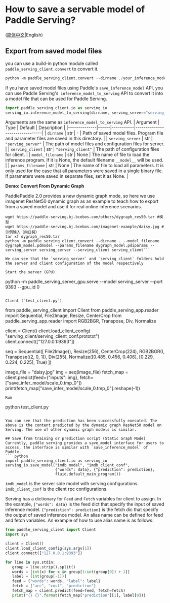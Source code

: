 # How to save a servable model of Paddle Serving?

([简体中文](./SAVE_CN.md)|English)

## Export from saved model files

you can use a build-in python module called `paddle_serving_client.convert` to convert it.
```python
python -m paddle_serving_client.convert --dirname ./your_inference_model_dir
```

If you have saved model files using Paddle's `save_inference_model` API, you can use Paddle Serving's` inference_model_to_serving` API to convert it into a model file that can be used for Paddle Serving.
```python
import paddle_serving_client.io as serving_io
serving_io.inference_model_to_serving(dirname, serving_server="serving_server", serving_client="serving_client", model_filename=None, params_filename=None )
```
Arguments are the same as `inference_model_to_serving` API.
| Argument | Type | Default | Description |
|--------------|------|-----------|--------------------------------|
| `dirname` | str | - | Path of saved model files. Program file and parameter files are saved in this directory. |
| `serving_server` | str | `"serving_server"` | The path of model files and configuration files for server. |
| `serving_client` | str | `"serving_client"` | The path of configuration files for client. |
| `model_filename` | str | None | The name of file to load the inference program. If it is None, the default filename `__model__` will be used. |
| `params_filename` | str | None | The name of file to load all parameters. It is only used for the case that all parameters were saved in a single binary file. If parameters were saved in separate files, set it as None. |

**Demo: Convert From Dynamic Graph**

PaddlePaddle 2.0 provides a new dynamic graph mode, so here we use imagenet ResNet50 dynamic graph as an example to teach how to export from a saved model and use it for real online inference scenarios.

```
wget https://paddle-serving.bj.bcebos.com/others/dygraph_res50.tar #模型
wget https://paddle-serving.bj.bcebos.com/imagenet-example/daisy.jpg #示例输入（向日葵）
tar xf dygraph_res50.tar
python -m paddle_serving_client.convert --dirname . --model_filename dygraph_model.pdmodel --params_filename dygraph_model.pdiparams --serving_server serving_server --serving_client serving_client```

We can see that the `serving_server` and `serving_client` folders hold the server and client configuration of the model respectively

Start the server (GPU)

```
python -m paddle_serving_server_gpu.serve --model serving_server --port 9393 --gpu_id 0
```

Client (`test_client.py`)
```
from paddle_serving_client import Client
from paddle_serving_app.reader import Sequential, File2Image, Resize, CenterCrop
from paddle_serving_app.reader import RGB2BGR, Transpose, Div, Normalize

client = Client()
client.load_client_config(
    "serving_client/serving_client_conf.prototxt")
client.connect(["127.0.0.1:9393"])

seq = Sequential([
    File2Image(), Resize(256), CenterCrop(224), RGB2BGR(), Transpose((2, 0, 1)),
    Div(255), Normalize([0.485, 0.456, 0.406], [0.229, 0.224, 0.225], True)
])

image_file = "daisy.jpg"
img = seq(image_file)
fetch_map = client.predict(feed={"inputs": img}, fetch=["save_infer_model/scale_0.tmp_0"])
print(fetch_map["save_infer_model/scale_0.tmp_0"].reshape(-1))
```
Run
```
python test_client.py
```

You can see that the prediction has been successfully executed. The above is the content predicted by the dynamic graph ResNet50 model on Serving. The use of other dynamic graph models is similar.

## Save from training or prediction script (Static Graph Mode) 
Currently, paddle serving provides a save_model interface for users to access, the interface is similar with `save_inference_model` of Paddle.
``` python
import paddle_serving_client.io as serving_io
serving_io.save_model("imdb_model", "imdb_client_conf",
                      {"words": data}, {"prediction": prediction},
                      fluid.default_main_program())
```
`imdb_model` is the server side model with serving configurations. `imdb_client_conf` is the client rpc configurations. 

Serving has a dictionary for `Feed` and `Fetch` variables for client to assign. In the example, `{"words": data}` is the feed dict that specify the input of saved inference model. `{"prediction": prediction}` is the fetch dic that specify the output of saved inference model. An alias name can be defined for feed and fetch variables. An example of how to use alias name
 is as follows:
 ``` python
 from paddle_serving_client import Client
import sys

client = Client()
client.load_client_config(sys.argv[1])
client.connect(["127.0.0.1:9393"])

for line in sys.stdin:
    group = line.strip().split()
    words = [int(x) for x in group[1:int(group[0]) + 1]]
    label = [int(group[-1])]
    feed = {"words": words, "label": label}
    fetch = ["acc", "cost", "prediction"]
    fetch_map = client.predict(feed=feed, fetch=fetch)
    print("{} {}".format(fetch_map["prediction"][1], label[0]))
 ```
